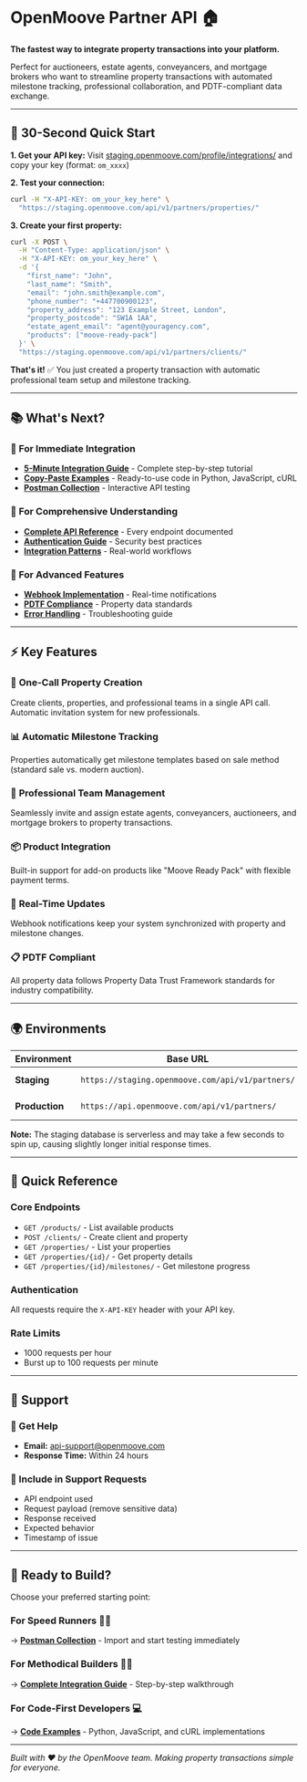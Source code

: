 # OpenMoove Partner API 🏠

**The fastest way to integrate property transactions into your platform.**

Perfect for auctioneers, estate agents, conveyancers, and mortgage brokers who want to streamline property transactions with automated milestone tracking, professional collaboration, and PDTF-compliant data exchange.

---

## 🚀 30-Second Quick Start

**1. Get your API key:**
Visit [staging.openmoove.com/profile/integrations/](https://staging.openmoove.com/profile/integrations/) and copy your key (format: `om_xxxx`)

**2. Test your connection:**
```bash
curl -H "X-API-KEY: om_your_key_here" \
  "https://staging.openmoove.com/api/v1/partners/properties/"
```

**3. Create your first property:**
```bash
curl -X POST \
  -H "Content-Type: application/json" \
  -H "X-API-KEY: om_your_key_here" \
  -d '{
    "first_name": "John",
    "last_name": "Smith",
    "email": "john.smith@example.com",
    "phone_number": "+447700900123",
    "property_address": "123 Example Street, London",
    "property_postcode": "SW1A 1AA",
    "estate_agent_email": "agent@youragency.com",
    "products": ["moove-ready-pack"]
  }' \
  "https://staging.openmoove.com/api/v1/partners/clients/"
```

**That's it!** ✅ You just created a property transaction with automatic professional team setup and milestone tracking.

---

## 📚 What's Next?

### 🎯 For Immediate Integration
- **[5-Minute Integration Guide](guides/quick-start.md)** - Complete step-by-step tutorial
- **[Copy-Paste Examples](examples/)** - Ready-to-use code in Python, JavaScript, cURL
- **[Postman Collection](examples/postman/)** - Interactive API testing

### 📖 For Comprehensive Understanding
- **[Complete API Reference](api-reference/endpoints.md)** - Every endpoint documented
- **[Authentication Guide](api-reference/authentication.md)** - Security best practices
- **[Integration Patterns](guides/integration-patterns.md)** - Real-world workflows

### 🔧 For Advanced Features
- **[Webhook Implementation](api-reference/webhooks.md)** - Real-time notifications
- **[PDTF Compliance](technical/pdtf-compliance.md)** - Property data standards
- **[Error Handling](api-reference/errors.md)** - Troubleshooting guide

---

## ⚡ Key Features

### 🎯 **One-Call Property Creation**
Create clients, properties, and professional teams in a single API call. Automatic invitation system for new professionals.

### 📊 **Automatic Milestone Tracking**
Properties automatically get milestone templates based on sale method (standard sale vs. modern auction).

### 👥 **Professional Team Management**
Seamlessly invite and assign estate agents, conveyancers, auctioneers, and mortgage brokers to property transactions.

### 📦 **Product Integration**
Built-in support for add-on products like "Moove Ready Pack" with flexible payment terms.

### 🔔 **Real-Time Updates**
Webhook notifications keep your system synchronized with property and milestone changes.

### 📋 **PDTF Compliant**
All property data follows Property Data Trust Framework standards for industry compatibility.

---

## 🌍 Environments

| Environment | Base URL | Purpose |
|-------------|----------|---------|
| **Staging** | `https://staging.openmoove.com/api/v1/partners/` | Development & testing |
| **Production** | `https://api.openmoove.com/api/v1/partners/` | Live transactions |

**Note:** The staging database is serverless and may take a few seconds to spin up, causing slightly longer initial response times.

---

## 🔧 Quick Reference

### Core Endpoints
- `GET /products/` - List available products
- `POST /clients/` - Create client and property
- `GET /properties/` - List your properties
- `GET /properties/{id}/` - Get property details
- `GET /properties/{id}/milestones/` - Get milestone progress

### Authentication
All requests require the `X-API-KEY` header with your API key.

### Rate Limits
- 1000 requests per hour
- Burst up to 100 requests per minute

---

## 💬 Support

### 📧 Get Help
- **Email:** api-support@openmoove.com
- **Response Time:** Within 24 hours

### 📝 Include in Support Requests
- API endpoint used
- Request payload (remove sensitive data)
- Response received
- Expected behavior
- Timestamp of issue

---

## 🚀 Ready to Build?

Choose your preferred starting point:

### For Speed Runners 🏃‍♂️
→ **[Postman Collection](examples/postman/)** - Import and start testing immediately

### For Methodical Builders 👩‍💻
→ **[Complete Integration Guide](guides/quick-start.md)** - Step-by-step walkthrough

### For Code-First Developers 💻
→ **[Code Examples](examples/)** - Python, JavaScript, and cURL implementations

---

*Built with ❤️ by the OpenMoove team. Making property transactions simple for everyone.*